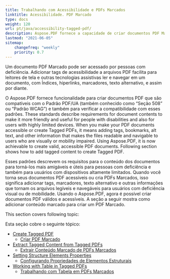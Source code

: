 ```yaml
---
title: Trabalhando com Acessibilidade e PDFs Marcados
linktitle: Acessibilidade. PDF Marcado
type: docs
weight: 120
url: pt/java/accessibility-tagged-pdf/
description: Aspose.PDF fornece a capacidade de criar documentos PDF Marcados, permitindo marcar os elementos estruturais. Saiba mais sobre como obter PDFs acessíveis.
lastmod: "2021-06-05"
sitemap:
    changefreq: "weekly"
    priority: 0.7
---
```


Um documento PDF Marcado pode ser acessado por pessoas com deficiência. Adicionar tags de acessibilidade a arquivos PDF facilita para leitores de tela e outras tecnologias assistivas ler e navegar em um documento, com Índices, hiperlinks, marcadores, texto alternativo, e assim por diante.

O Aspose.PDF fornece funcionalidade para criar documentos PDF que são compatíveis com o Padrão PDF/UA (também conhecido como “Seção 508” ou “Padrão WCAG”) e também para verificar a compatibilidade com esses padrões.
 These standards describe requirements for document contents to make it more friendly and useful for people with disabilities and also for users with highly limited devices. When you make your PDF documents accessible or create Tagged PDFs, it means adding tags, bookmarks, alt text, and other information that makes the files readable and navigable to users who are visually or mobility impaired. Using Aspose.PDF, it is now achievable to create valid, accessible PDF documents. Following section shows how to add tagged content to create Tagged PDF.

Esses padrões descrevem os requisitos para o conteúdo dos documentos para torná-los mais amigáveis e úteis para pessoas com deficiência e também para usuários com dispositivos altamente limitados. Quando você torna seus documentos PDF acessíveis ou cria PDFs Marcados, isso significa adicionar tags, marcadores, texto alternativo e outras informações que tornam os arquivos legíveis e navegáveis para usuários com deficiência visual ou de mobilidade. Usando o Aspose.PDF, agora é possível criar documentos PDF válidos e acessíveis. A seção a seguir mostra como adicionar conteúdo marcado para criar um PDF Marcado.

This section covers following topic:

Esta seção cobre o seguinte tópico:

- [Create Tagged PDF](/pdf/java/create-tagged-pdf-documents/)  
  - [Criar PDF Marcado](/pdf/java/create-tagged-pdf-documents/)
- [Extract Tagged Content from Tagged PDFs](/pdf/java/extract-tagged-content-from-tagged-pdfs/)  
  - [Extrair Conteúdo Marcado de PDFs Marcados](/pdf/java/extract-tagged-content-from-tagged-pdfs/)
- [Setting Structure Elements Properties](/pdf/java/set-tagged-pdfs-element-properties/)  
  - [Configurando Propriedades de Elementos Estruturais](/pdf/java/set-tagged-pdfs-element-properties/)
- [Working with Table in Tagged PDFs](/pdf/java/working-with-table-in-tagged-pdfs/)  
  - [Trabalhando com Tabela em PDFs Marcados](/pdf/java/working-with-table-in-tagged-pdfs/)